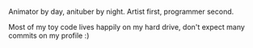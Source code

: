 Animator by day, anituber by night.
Artist first, programmer second.

Most of my toy code lives happily on my hard drive, don't expect many commits on my profile :)

<!---
Vlusky/Vlusky is a ✨ special ✨ repository because its `README.md` (this file) appears on your GitHub profile.
You can click the Preview link to take a look at your changes.
--->
